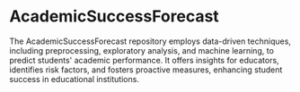 # AcademicSuccessForecast
The AcademicSuccessForecast repository employs data-driven techniques, including preprocessing, exploratory analysis, and machine learning, to predict students' academic performance. It offers insights for educators, identifies risk factors, and fosters proactive measures, enhancing student success in educational institutions.
